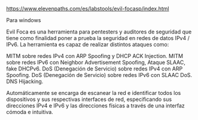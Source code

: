 https://www.elevenpaths.com/es/labstools/evil-focasp/index.html

Para windows

Evil Foca es una herramienta para pentesters y auditores de seguridad que tiene como finalidad poner a prueba la seguridad en redes de datos IPv4 / IPv6. 
La herramienta es capaz de realizar distintos ataques como: 

MITM sobre redes IPv4 con ARP Spoofing y DHCP ACK Injection.
MITM sobre redes IPv6 con Neighbor Advertisement Spoofing, Ataque SLAAC, fake DHCPv6.
DoS (Denegación de Servicio) sobre redes IPv4 con ARP Spoofing.
DoS (Denegación de Servicio) sobre redes IPv6 con SLAAC DoS.
DNS Hijacking.


Automáticamente se encarga de escanear la red e identificar todos los dispositivos y sus respectivas interfaces de red, especificando sus direcciones IPv4 e IPv6 y las direcciones físicas a través de una interfaz cómoda e intuitiva.
